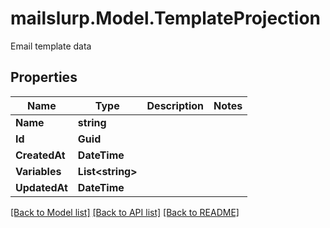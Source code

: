 # mailslurp.Model.TemplateProjection
Email template data

## Properties

Name | Type | Description | Notes
------------ | ------------- | ------------- | -------------
**Name** | **string** |  | 
**Id** | **Guid** |  | 
**CreatedAt** | **DateTime** |  | 
**Variables** | **List&lt;string&gt;** |  | 
**UpdatedAt** | **DateTime** |  | 

[[Back to Model list]](../README#documentation-for-models) [[Back to API list]](../README#documentation-for-api-endpoints) [[Back to README]](../README)

